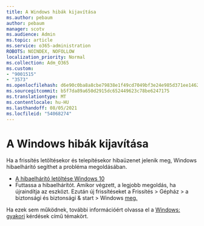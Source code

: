 ```yaml
---
title: A Windows hibák kijavítása
ms.author: pebaum
author: pebaum
manager: scotv
ms.audience: Admin
ms.topic: article
ms.service: o365-administration
ROBOTS: NOINDEX, NOFOLLOW
localization_priority: Normal
ms.collection: Adm_O365
ms.custom:
- "9001515"
- "3573"
ms.openlocfilehash: d6e90c0ba8a8cbe79838e1f49cd7049bf3e24e985d371ee1462d50e47834cdac
ms.sourcegitcommit: b5f7da89a650d2915dc652449623c78be6247175
ms.translationtype: MT
ms.contentlocale: hu-HU
ms.lasthandoff: 08/05/2021
ms.locfileid: "54068274"
---
```

# <a name="fix-windows-update-errors"></a>A Windows hibák kijavítása

Ha a frissítés letöltésekor és telepítésekor hibaüzenet jelenik  meg, Windows hibaelhárító segíthet a probléma megoldásában.

- [A hibaelhárító letöltése Windows 10](https://support.microsoft.com/help/4027322/windows-update-troubleshooter)
- Futtassa a hibaelhárítót. Amikor végzett, a legjobb megoldás, ha újraindítja az eszközt. Ezután új frissítéseket a Frissítés > Gépház > a biztonsági és biztonsági & start > Windows [meg.](ms-settings:windowsupdate)

Ha ezek sem működnek, további információért olvassa el a [Windows: gyakori](https://support.microsoft.com/help/12373/windows-update-faq) kérdések című témakört.
